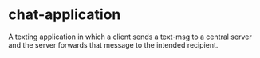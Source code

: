 # chat-application

A texting application in which a client sends a text-msg to a central server and the server forwards that message to the intended recipient.